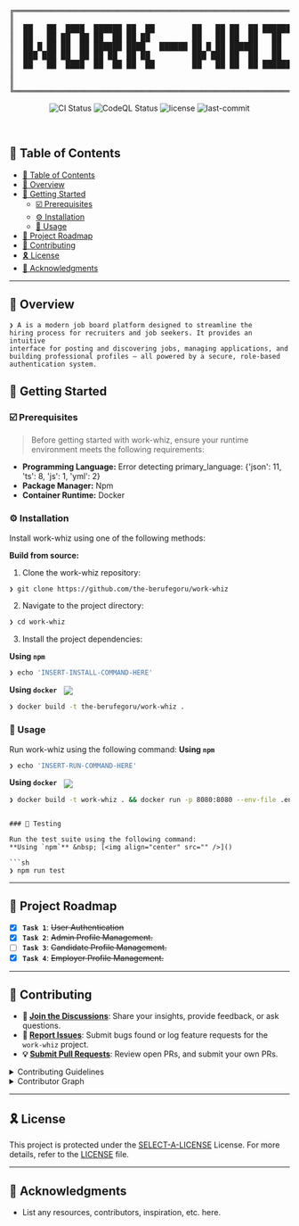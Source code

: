 <div align="center">
<pre>
╔═════════════════════════════════════════════════════════════════════╗
║                                                                     ║
║  ██   ██  ████  ██████ ██  ██        ██   ██ ██  ██ ██████ ██████   ║
║  ██   ██ ██  ██ ██  ██ ██ ██         ██   ██ ██  ██   ██      ██    ║
║  ██ █ ██ ██  ██ ██████ ████   ██████ ██ █ ██ ██████   ██     ██     ║
║  ███ ███ ██  ██ ██ ██  ██ ██         ███ ███ ██  ██   ██    ██      ║
║  ██   ██  ████  ██  ██ ██  ██        ██   ██ ██  ██ ██████ ██████   ║
║                                                                     ║
║                                                                     ║
╚═════════════════════════════════════════════════════════════════════╝
</pre>
</div>
<p align="center">
<img src="https://img.shields.io/github/actions/workflow/status/the-berufegoru/work-whiz/ci.yml?branch=main&label=CI&logo=githubactions&logoColor=white&color=0080ff" alt="CI Status">
<img src="https://img.shields.io/github/actions/workflow/status/the-berufegoru/work-whiz/codeql.yml?branch=main&label=CodeQL&logo=github&logoColor=white&color=yellow"**** alt="CodeQL Status">
 <img src="https://img.shields.io/github/license/the-berufegoru/work-whiz?style=default&logo=opensourceinitiative&logoColor=white&color=0080ff" alt="license">
 <img src="https://img.shields.io/github/last-commit/the-berufegoru/work-whiz?style=default&logo=git&logoColor=white&color=0080ff" alt="last-commit">

</p>
<p align="center"><!-- default option, no dependency badges. -->
</p>
<p align="center">
 <!-- default option, no dependency badges. -->
</p>
<br>

## 🔗 Table of Contents

- [🔗 Table of Contents](#-table-of-contents)
- [📍 Overview](#-overview)
- [🚀 Getting Started](#-getting-started)
  - [☑️ Prerequisites](#️-prerequisites)
  - [⚙️ Installation](#️-installation)
  - [🤖 Usage](#-usage)
- [📌 Project Roadmap](#-project-roadmap)
- [🔰 Contributing](#-contributing)
- [🎗 License](#-license)
- [🙌 Acknowledgments](#-acknowledgments)

---

## 📍 Overview

<code>❯ A is a modern job board platform designed to streamline the hiring process for recruiters and job seekers. It provides an intuitive interface for posting and discovering jobs, managing applications, and building professional profiles — all powered by a secure, role-based authentication system.
</code>

## 🚀 Getting Started

### ☑️ Prerequisites

> Before getting started with work-whiz, ensure your runtime environment meets the following requirements:

- **Programming Language:** Error detecting primary_language: {'json': 11, 'ts': 8, 'js': 1, 'yml': 2}
- **Package Manager:** Npm
- **Container Runtime:** Docker

### ⚙️ Installation

Install work-whiz using one of the following methods:

**Build from source:**

1. Clone the work-whiz repository:

```sh
❯ git clone https://github.com/the-berufegoru/work-whiz
```

2. Navigate to the project directory:

```sh
❯ cd work-whiz
```

3. Install the project dependencies:

**Using `npm`** &nbsp; [<img align="center" src="" />]()

```sh
❯ echo 'INSERT-INSTALL-COMMAND-HERE'
```

**Using `docker`** &nbsp; [<img align="center" src="https://img.shields.io/badge/Docker-2CA5E0.svg?style={badge_style}&logo=docker&logoColor=white" />](https://www.docker.com/)

```sh
❯ docker build -t the-berufegoru/work-whiz .
```

### 🤖 Usage

Run work-whiz using the following command:
**Using `npm`** &nbsp; [<img align="center" src="" />]()

```sh
❯ echo 'INSERT-RUN-COMMAND-HERE'
```

**Using `docker`** &nbsp; [<img align="center" src="https://img.shields.io/badge/Docker-2CA5E0.svg?style={badge_style}&logo=docker&logoColor=white" />](https://www.docker.com/)

```sh
❯ docker build -t work-whiz . && docker run -p 8080:8080 --env-file .env work-whiz
```

````

### 🧪 Testing

Run the test suite using the following command:
**Using `npm`** &nbsp; [<img align="center" src="" />]()

```sh
❯ npm run test
````

---

## 📌 Project Roadmap

- [x] **`Task 1`**: <strike>User Authentication</strike>
- [x] **`Task 2`**: <strike>Admin Profile Management.</strike>
- [ ] **`Task 3`**: <strike>Candidate Profile Management.</strike>
- [x] **`Task 4`**: <strike>Employer Profile Management.</strike>

---

## 🔰 Contributing

- **💬 [Join the Discussions](https://github.com/the-berufegoru/work-whiz/discussions)**: Share your insights, provide feedback, or ask questions.
- **🐛 [Report Issues](https://github.com/the-berufegoru/work-whiz/issues)**: Submit bugs found or log feature requests for the `work-whiz` project.
- **💡 [Submit Pull Requests](https://github.com/the-berufegoru/work-whiz/blob/main/CONTRIBUTING.md)**: Review open PRs, and submit your own PRs.

<details closed>
<summary>Contributing Guidelines</summary>

1. **Fork the Repository**: Start by forking the project repository to your github account.
2. **Clone Locally**: Clone the forked repository to your local machine using a git client.

   ```sh
   git clone https://github.com/the-berufegoru/work-whiz
   ```

3. **Create a New Branch**: Always work on a new branch, giving it a descriptive name.

   ```sh
   git checkout -b new-feature-x
   ```

4. **Make Your Changes**: Develop and test your changes locally.
5. **Commit Your Changes**: Commit with a clear message describing your updates.

   ```sh
   git commit -m 'Implemented new feature x.'
   ```

6. **Push to github**: Push the changes to your forked repository.

   ```sh
   git push origin new-feature-x
   ```

7. **Submit a Pull Request**: Create a PR against the original project repository. Clearly describe the changes and their motivations.
8. **Review**: Once your PR is reviewed and approved, it will be merged into the main branch. Congratulations on your contribution!

</details>

<details closed>
<summary>Contributor Graph</summary>
<br>
<p align="left">
   <a href="https://github.com{/the-berufegoru/work-whiz/}graphs/contributors">
      <img src="https://contrib.rocks/image?repo=the-berufegoru/work-whiz">
   </a>
</p>
</details>

---

## 🎗 License

This project is protected under the [SELECT-A-LICENSE](https://choosealicense.com/licenses) License. For more details, refer to the [LICENSE](https://choosealicense.com/licenses/) file.

---

## 🙌 Acknowledgments

- List any resources, contributors, inspiration, etc. here.
